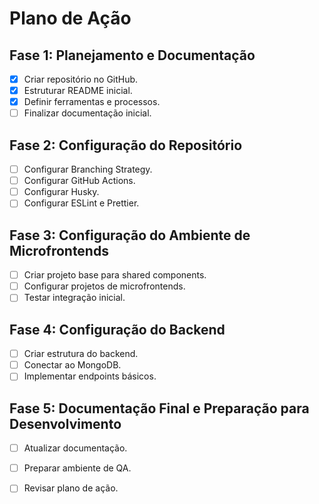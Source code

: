 # Plano de Ação

## Fase 1: Planejamento e Documentação
- [x] Criar repositório no GitHub.
- [x] Estruturar README inicial.
- [x] Definir ferramentas e processos.
- [ ] Finalizar documentação inicial.

## Fase 2: Configuração do Repositório
- [ ] Configurar Branching Strategy.
- [ ] Configurar GitHub Actions.
- [ ] Configurar Husky.
- [ ] Configurar ESLint e Prettier.

## Fase 3: Configuração do Ambiente de Microfrontends
- [ ] Criar projeto base para shared components.
- [ ] Configurar projetos de microfrontends.
- [ ] Testar integração inicial.

## Fase 4: Configuração do Backend
- [ ] Criar estrutura do backend.
- [ ] Conectar ao MongoDB.
- [ ] Implementar endpoints básicos.

## Fase 5: Documentação Final e Preparação para Desenvolvimento
- [ ] Atualizar documentação.
- [ ] Preparar ambiente de QA.
- [ ] Revisar plano de ação.

